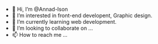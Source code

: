 - 👋 Hi, I’m @Annad-Ison
- 👀 I’m interested in front-end developent, Graphic design.
- 🌱 I’m currently learning web development.
- 💞️ I’m looking to collaborate on ...
- 📫 How to reach me ...

<!---
Annad-Ison/Annad-Ison is a ✨ special ✨ repository because its `README.md` (this file) appears on your GitHub profile.
You can click the Preview link to take a look at your changes.
--->
